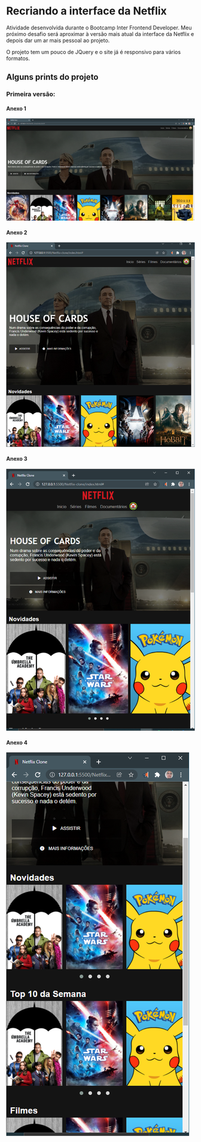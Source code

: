 # Recriando a interface da Netflix

Atividade desenvolvida durante o Bootcamp Inter Frontend Developer. Meu próximo desafio será aproximar à versão mais atual da interface da Netflix e depois dar um ar mais pessoal ao projeto.

O projeto tem um pouco de JQuery e o site já é responsivo para vários formatos.
## Alguns prints do projeto
### Primeira versão:
#### Anexo 1
![Print da tela principal](assets/img/print1.png)

#### Anexo 2
![Print da tela principal menor](assets/img/print2.PNG)

#### Anexo 3
![Print da tela principal ainda menor](assets/img/print3.PNG)

#### Anexo 4
![Print da tela principal largura mínima](assets/img/print4.PNG)
